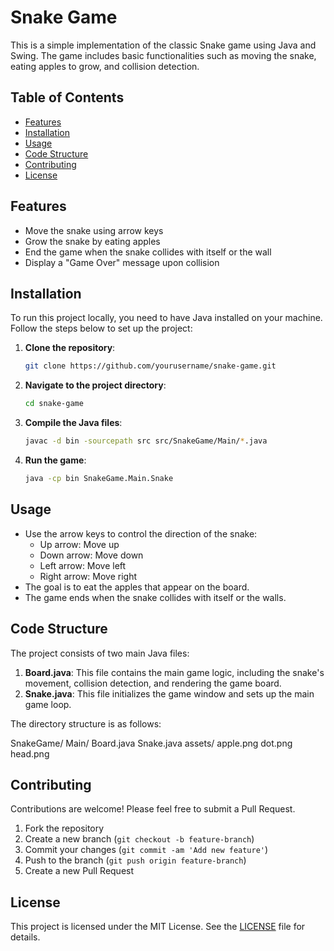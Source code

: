 # Snake Game

This is a simple implementation of the classic Snake game using Java and Swing. The game includes basic functionalities such as moving the snake, eating apples to grow, and collision detection.

## Table of Contents
- [Features](#features)
- [Installation](#installation)
- [Usage](#usage)
- [Code Structure](#code-structure)
- [Contributing](#contributing)
- [License](#license)

## Features
- Move the snake using arrow keys
- Grow the snake by eating apples
- End the game when the snake collides with itself or the wall
- Display a "Game Over" message upon collision

## Installation

To run this project locally, you need to have Java installed on your machine. Follow the steps below to set up the project:

1. **Clone the repository**:
    ```bash
    git clone https://github.com/yourusername/snake-game.git
    ```
2. **Navigate to the project directory**:
    ```bash
    cd snake-game
    ```
3. **Compile the Java files**:
    ```bash
    javac -d bin -sourcepath src src/SnakeGame/Main/*.java
    ```
4. **Run the game**:
    ```bash
    java -cp bin SnakeGame.Main.Snake
    ```

## Usage

- Use the arrow keys to control the direction of the snake:
  - Up arrow: Move up
  - Down arrow: Move down
  - Left arrow: Move left
  - Right arrow: Move right
- The goal is to eat the apples that appear on the board.
- The game ends when the snake collides with itself or the walls.

## Code Structure

The project consists of two main Java files:

1. **Board.java**: This file contains the main game logic, including the snake's movement, collision detection, and rendering the game board.
2. **Snake.java**: This file initializes the game window and sets up the main game loop.

The directory structure is as follows:

SnakeGame/
Main/
Board.java
Snake.java
assets/
apple.png
dot.png
head.png


## Contributing

Contributions are welcome! Please feel free to submit a Pull Request.

1. Fork the repository
2. Create a new branch (`git checkout -b feature-branch`)
3. Commit your changes (`git commit -am 'Add new feature'`)
4. Push to the branch (`git push origin feature-branch`)
5. Create a new Pull Request

## License

This project is licensed under the MIT License. See the [LICENSE](LICENSE) file for details.
